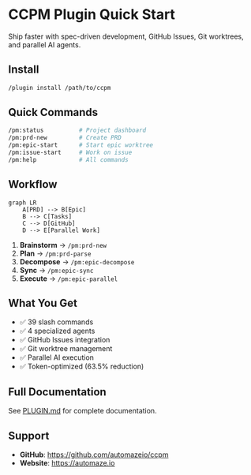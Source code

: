 # CCPM Plugin Quick Start

Ship faster with spec-driven development, GitHub Issues, Git worktrees, and parallel AI agents.

## Install

```bash
/plugin install /path/to/ccpm
```

## Quick Commands

```bash
/pm:status          # Project dashboard
/pm:prd-new         # Create PRD
/pm:epic-start      # Start epic worktree
/pm:issue-start     # Work on issue
/pm:help            # All commands
```

## Workflow

```mermaid
graph LR
    A[PRD] --> B[Epic]
    B --> C[Tasks]
    C --> D[GitHub]
    D --> E[Parallel Work]
```

1. **Brainstorm** → `/pm:prd-new`
2. **Plan** → `/pm:prd-parse`
3. **Decompose** → `/pm:epic-decompose`
4. **Sync** → `/pm:epic-sync`
5. **Execute** → `/pm:epic-parallel`

## What You Get

- ✅ 39 slash commands
- ✅ 4 specialized agents
- ✅ GitHub Issues integration
- ✅ Git worktree management
- ✅ Parallel AI execution
- ✅ Token-optimized (63.5% reduction)

## Full Documentation

See [PLUGIN.md](./PLUGIN.md) for complete documentation.

## Support

- **GitHub**: https://github.com/automazeio/ccpm
- **Website**: https://automaze.io
